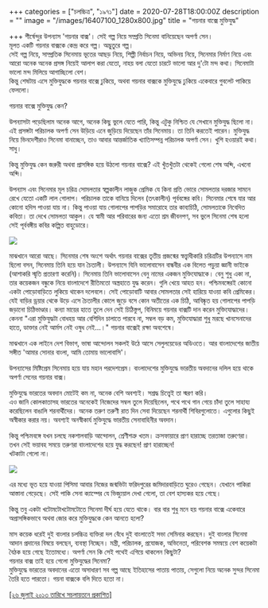 +++
categories = ["চলচ্চিত্র", "১৯৭১"]
date = 2020-07-28T18:00:00Z
description = ""
image = "/images/16407100_1280x800.jpg"
title = "গয়নার বাক্সে মুক্তিযুদ্ধ"

+++
শীর্ষেন্দুর উপন্যাস 'গয়নার বাক্স'। সেই গল্প নিয়ে সম্প্রতি সিনেমা বানিয়েছেন অপর্ণা সেন।  
মূলত একটি গয়নার বাক্সকে কেন্দ্র করে গল্প। অদ্ভুতুরে গল্প।  
সেই গল্প নিয়ে, সাম্প্রতিক সিনেমায় ভূতের আছড় নিয়ে, শিল্পী নির্বাচন নিয়ে, অভিনয় নিয়ে, সিনেমার নির্মাণ নিয়ে এবং আরো অনেক অনেক প্রসঙ্গ নিয়েই আলাপ করা যেতো, নাহয় বলা যেতো চারটে ভালো আর দু'টো মন্দ কথা। সিনেমাটা ভালো মন্দ মিলিয়ে আগাচ্ছিলো বেশ।  
কিন্তু শেষটায় এসে মুক্তিযুদ্ধকে গয়নার বাক্সে ঢুকিয়ে, অথবা গয়নার বাক্সকে মুক্তিযুদ্ধে ঢুকিয়ে একেবারে গুবলেট পাকিয়ে ফেললো।

গয়নার বাক্সে মুক্তিযুদ্ধ কেন?

উপন্যাসটা পড়েছিলাম অনেক আগে, অনেক কিছু ভুলে যেতে পারি, কিন্তু এটুকু নিশ্চিত যে সেখানে মুক্তিযুদ্ধ ছিলো না। এই প্রসঙ্গটা পরিচালক অপর্ণা সেন উড়িয়ে এনে জুড়িয়ে দিয়েছেন তাঁর সিনেমায়। তা তিনি করতেই পারেন। মুক্তিযুদ্ধ নিয়ে ভিনদেশীরাও সিনেমা বানাচ্ছেন, তাও আবার আন্তর্জাতিক খ্যাতিসম্পন্ন পরিচালক অপর্ণা সেন। খুশি হওয়ারই কথা। সাধু।

কিন্তু মুক্তিযুদ্ধ কেন জরুরী অথবা প্রাসঙ্গিক হয়ে উঠলো গয়নার বাক্সে? এই খুঁতখুঁতটা থেকেই গেলো শেষ অব্দি, এখনো অব্দি।

উপন্যাস এবং সিনেমার মূল চরিত্র সোমলতার স্বল্পকালীন লাজুক প্রেমিক যে কিনা প্রতি ভোরে সোমলতার দরজার সামনে রেখে যেতো একটি লাল গোলাপ। পরিচালক তাকে বানিয়ে দিলেন (তৎকালীন) পূর্ববঙ্গের কবি। সিনেমার শেষে যার আর কোনো হদিস পাওয়া যায় না। কিন্তু পাওয়া যায় গোলাপের পাপড়ির সমারোহে তার কাব্যচিঠি, সোমলতাকে নিবেদিত কবিতা। তা দেখে সোমলতা আকুল। যে স্বামী আর পরিবারের জন্য এতো শ্রম জীবনপণ, সব ভুলে সিনেমা শেষ হলো সেই পূর্ববঙ্গীয় কবির কল্পিত বাহুডোরে।

![](/images/image.jpg)

মাঝখানে আরো আছে। সিনেমার শেষ অংশে অর্থাৎ গয়নার বাক্সের তৃতীয় প্রজন্মের স্বত্ত্বাধীকারি চরিত্রটির উপন্যাসে নাম ছিলো বসন, সিনেমায় তিনি হয়ে যান চৈতালী। উপন্যাসে যিনি ভালোবাসেন বান্ধবীর এক বিলেত পড়ুয়া জ্ঞানী ভাইকে (আশাকরি স্মৃতি প্রতারণা করেনি)। সিনেমায় তিনি ভালোবাসেন বেনু নামের একজন মুক্তিযোদ্ধাকে। বেনু শুধু একা না, তার কয়েকজন বন্ধুকে নিয়ে বাংলাদেশে রীতিমতো অস্ত্রহাতে যুদ্ধ করেন। গুলি খেয়ে আহত হন। পশ্চিমবঙ্গেরই কোনো একটা পোড়োবাড়িতে লুকিয়ে থাকেন দলেবলে। সেই পোড়োবাটি আবার সোমলতার সেই হারিয়ে যাওয়া কবি প্রেমিকের। যেই বাড়ির ড্রয়ার থেকে উড়ে এসে চৈতালীর কোলে জুড়ে বসে কোন অতীতের এক চিঠি, আবিষ্কৃত হয় গোলাপের পাপড়ি জড়ানো চিঠিভাণ্ডার। কন্যা মায়ের হাতে তুলে দেন সেই চিঠিস্তুপ, বিনিময়ে গয়নার বাক্সটি দান করেন মুক্তিযোদ্ধাদের। কেননা "এরা মুক্তিযুদ্ধটা বোধহয় আর বেশিদিন চালাতে পারবে না, সম্বল বড় কম, মুক্তিযোদ্ধারা শুধু মরছে খানসেনাদের হাতে, ডাক্তার নেই আর্মস নেই ওষুধ নেই...।" গয়নার বাক্সেই রক্ষা অবশেষে।

মাঝখানে এক লাইনে দেশ বিভাগ, ভাষা আন্দোলন সকলই উঠে আসে সেলুলয়েডের অডিওতে। আর বাংলাদেশের জাতীয় সঙ্গীত 'আমার সোনার বাংলা, আমি তোমায় ভালোবাসি'।

উপন্যাসের মিষ্টিপ্রেম সিনেমায় হয়ে যায় মহান পরদেশপ্রেম। বাংলাদেশের মুক্তিযুদ্ধে ভারতীয় অবদানের দলিল হয়ে থাকে অপর্ণা সেনের গয়নার বাক্স।

মুক্তিযুদ্ধে ভারতের অবদান মোটেই কম না, অনেক বেশি অবশ্যই। সশ্রদ্ধ চিত্ত্বেই তা স্মরণ করি।  
এও জানি কোলকাতাসহ ভারতের অনেকেই নিজেদের সম্বল তুলে দিয়েছিলেন, পথে পথে গান গেয়ে চাঁদা তুলে সাহায্য করেছিলেন বাঙালি শরনার্থীদের। অনেক তরুণ তরুণী রাত দিন সেবা দিয়েছেন শরনার্থী শিবিরগুলোতে। এগুলোর কিছুই অস্বীকার করার নয়। অবশ্যই অনস্বীকার্য মুক্তিযুদ্ধে ভারতীয় সেনাবাহিনীর অবদান।

কিন্তু পশ্চিমবঙ্গে যখন চলছে নকশালবাড়ি আন্দোলন, শ্রেণীশত্রু খতম। ক্রসফায়ারে প্রাণ হারাচ্ছে তরতাজা তরুণেরা। তখন সেই ভয়াবহ সময়ে তরুণরা বাংলাদেশের হয়ে যুদ্ধ করছেন! প্রাণ হারাচ্ছেন!  
খটকাটা গেলো না।

![](/images/images.jpg)

এর মধ্যে ভূত হয়ে যাওয়া পিসিমা আবার নিজের জন্মভিটা ফরিদপুরের জমিদারবাড়িতে ঘুরেও গেছেন। যেখানে পাকিরা আস্তানা গেড়েছে। সেই পাকি সেনা ক্যাম্পের যে ভিজ্যুয়াল দেখা গেলো, তা বেশ হাস্যকর হয়ে গেছে।

কিন্তু তবু একটা খটোমটোখটোমটোতে সিনেমা দীর্ঘ হয়ে যেতে থাকে। বার বার শুধু মনে হয় গয়নার বাক্সে একেবারে অপ্রাসঙ্গিকভাবে অথবা জোর করে মুক্তিযুদ্ধকে কেন আনতে হলো?

মাস কয়েক ধরেই দুই বাংলার চলচ্চিত্র ব্যক্তিরা দল বেঁধে দুই বাংলাতেই সভা সেমিনার করছেন। দুই বাংলার সিনেমা আদান প্রদানের বিষয়ে বলছেন, ব্যবস্থা নিচ্ছেন। মন্ত্রী, পরিচালক, প্রযোজক, অভিনেতা, পরিবেশক সমন্বয়ে বেশ কয়েকটা বৈঠক হয়ে গেছে ইতোমধ্যে। অপর্ণা সেন কি সেই পথেই এগিয়ে থাকলেন কিছুটা?  
গয়নার বাক্স তাই হয়ে গেলো মুক্তিযুদ্ধের সিনেমা?  
মুক্তিযুদ্ধে ভারতের অবদানের এতো অসাধারণ সব গল্প আছে ইতিহাসের পাতায় পাতায়, সেগুলো নিয়ে অনেক সুন্দর সিনেমা তৈরি হতে পারতো। গয়না বাক্সকে বলি দিতে হতো না।

[\[২৬ জুলাই ২০১৩ তারিখে সচলায়তনে প্রকাশিত\]](http://www.sachalayatan.com/nazrul_islam/49744)